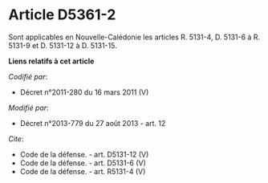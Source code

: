 # Article D5361-2

Sont applicables en Nouvelle-Calédonie les articles R. 5131-4, D. 5131-6 à R. 5131-9 et D. 5131-12 à D. 5131-15.

**Liens relatifs à cet article**

_Codifié par_:

  - Décret n°2011-280 du 16 mars 2011 (V)

_Modifié par_:

  - Décret n°2013-779 du 27 août 2013 - art. 12

_Cite_:

  - Code de la défense. - art. D5131-12 (V)
  - Code de la défense. - art. D5131-6 (V)
  - Code de la défense. - art. R5131-4 (V)
